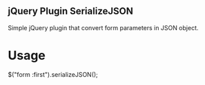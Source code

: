 jQuery Plugin SerializeJSON
---------------------


Simple jQuery plugin that convert form parameters in JSON object.

Usage
================

$("form :first").serializeJSON();